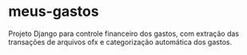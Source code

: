 # meus-gastos
Projeto Django para controle financeiro dos gastos, com extração das transações de arquivos ofx e categorização automática dos gastos.
